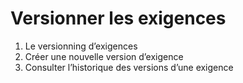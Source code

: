 # Versionner les exigences
    

1. Le versionning d’exigences  
2. Créer une nouvelle version d’exigence  
3. Consulter l’historique des versions d’une exigence


<!--stackedit_data:
eyJoaXN0b3J5IjpbLTk3NTIzMzI0NV19
-->
